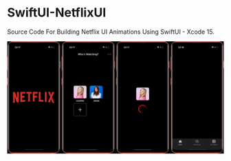 # SwiftUI-NetflixUI
Source Code For Building Netflix UI Animations Using SwiftUI - Xcode 15.

![](combined_image10-09_23-18.jpeg)
